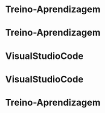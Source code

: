 

# Treino-Aprendizagem
# Treino-Aprendizagem
# VisualStudioCode
# VisualStudioCode
# Treino-Aprendizagem
